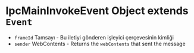 # IpcMainInvokeEvent Object extends `Event`

* `frameId` Tamsayı - Bu iletiyi gönderen işleyici çerçevesinin kimliği
* `sender` WebContents - Returns the `webContents` that sent the message
